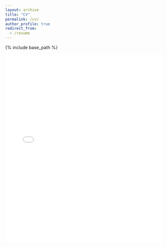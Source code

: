 ```yaml
---
layout: archive
title: "CV"
permalink: /cv/
author_profile: true
redirect_from:
  - /resume
---
```


{% include base_path %}

<iframe src="../files/CV_update.pdf" width="100%" height="600px" style="border:none;"></iframe>